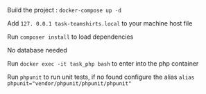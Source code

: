 Build the project :
`docker-compose up -d`

Add `127. 0.0.1 task-teamshirts.local` to your machine host file

Run `composer install` to load dependencies

No database needed

Run `docker exec -it task_php bash` to enter into the php container

Run `phpunit` to run unit tests, 
if no found configure the alias `alias phpunit="vendor/phpunit/phpunit/phpunit"`  